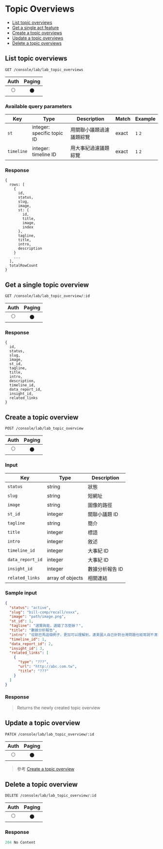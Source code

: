 # Topic Overviews

- [List topic overviews](#list-topic-overviews)
- [Get a single act feature](#get-a-single-topic-overview)
- [Create a topic overviews](#create-a-topic-overview)
- [Update a topic overviews](#update-a-topic-overview)
- [Delete a topic overviews](#delete-a-topic-overview)

## List topic overviews
```
GET /console/lab/lab_topic_overviews
```

| Auth | Paging |
| :---: | :---: |
| 🌕 | 🌑 |

### Available query parameters

| Key | Type | Description | Match | Example |
| --- | --- | --- | --- | --- |
| `st` | integer: specific topic ID | 用關聯小議題過濾議題綜覽 | exact | `1` `2` |
| `timeline` | integer: timeline ID | 用大事紀過濾議題綜覽 | exact | `1` `2` |

### Response
```
{
  rows: [
    {
      id,
      status,
      slug,
      image,
      st: {
        id,
        title,
        image,
        index
      },
      tagline,
      title,
      intro,
      description
    }
    ...
  ],
  totalRowCount
}
```

## Get a single topic overview
```
GET /console/lab/lab_topic_overview/:id
```

| Auth | Paging |
| :---: | :---: |
| 🌕 | 🌑 |

### Response
```
{
  id,
  status,
  slug,
  image,
  st_id,
  tagline,
  title,
  intro,
  description,
  timeline_id,
  data_report_id,
  insight_id,
  related_links
}
```

## Create a topic overview
```
POST /console/lab/lab_topic_overview
```

| Auth | Paging |
| :---: | :---: |
| 🌕 | 🌑 |

### Input

| Key | Type | Description |
| --- | --- | --- |
| `status` | string | 狀態 |
| `slug` | string | 短網址 |
| `image` | string | 圖像的路徑 |
| `st_id` | integer | 關聯小議題 ID |
| `tagline` | string | 簡介 |
| `title` | integer | 標語 |
| `intro` | integer | 敘述 |
| `timeline_id` | integer | 大事紀 ID |
| `data_report_id` | integer | 大事紀 ID |
| `insight_id` | integer | 數據分析報告 ID |
| `related_links` | array of objects | 相關連結 |

### Sample input
```json
{
  "status": "active",
  "slug": "bill-comp/recall/xxxx",
  "image": "path/image.png",
  "st_id": 1,
  "tagline": "選賢與能，選錯了怎麼辦？",
  "title": "數據分析報告",
  "intro": "從歐巴馬這個例子，更加可以理解到，連美國人自己針對台灣問題也經常說不清楚。",
  "timeline_id": 1,
  "data_report_id": 2,
  "insight_id": 3,
  "related_links": [
    {
      "type": "???",
      "url": "http://abc.com.tw",
      "title": "???"
    }
  ]
}
```

### Response
> Returns the newly created topic overview

## Update a topic overview
```
PATCH /console/lab/lab_topic_overview/:id
```

| Auth | Paging |
| :---: | :---: |
| 🌕 | 🌑 |

> 參考 [Create a topic overview](#create-a-topic-overview)

## Delete a topic overview
```
DELETE /console/lab/lab_topic_overview/:id
```

| Auth | Paging |
| :---: | :---: |
| 🌕 | 🌑 |

### Response
```javascript
204 No Content
```
